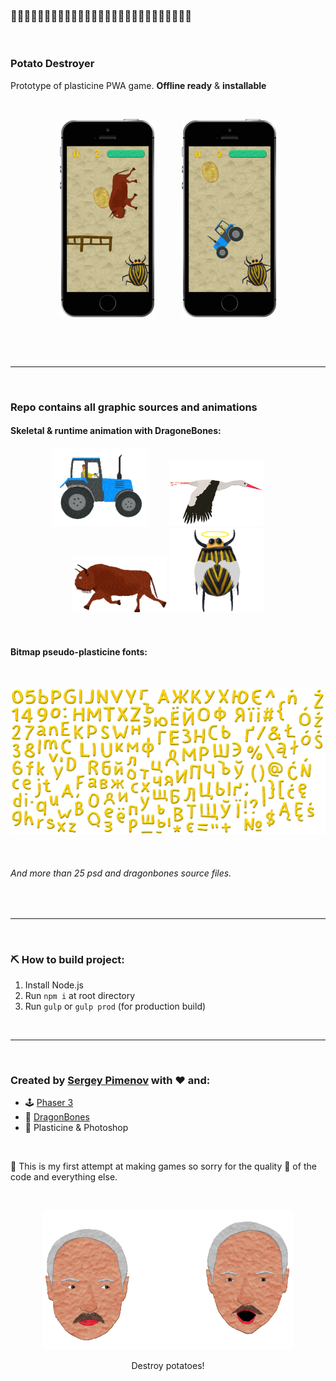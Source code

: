 ### 🥔💥🥔💥🥔💥🥔💥🥔💥🥔💥🥔💥🥔💥🥔💥🥔💥🥔💥🥔💥🥔💥🥔

<p>&nbsp</p>

### Potato Destroyer

Prototype of plasticine PWA game. **Offline ready** & **installable**

<p>&nbsp</p>

<p align="center">
  <img width="30%" src="readme_content/screen-0.png">
  &nbsp&nbsp&nbsp&nbsp&nbsp&nbsp&nbsp&nbsp&nbsp
  <img width="30%" src="readme_content/screen-1.png">
</p>

<p>&nbsp</p>
<p>&nbsp</p>

---

<p>&nbsp</p>

### Repo contains all graphic sources and animations

#### Skeletal & runtime animation with DragoneBones:

<p align="center">
  <img width="30%" src="readme_content/tractor.gif" alt="tractor">
  &nbsp&nbsp&nbsp&nbsp&nbsp&nbsp&nbsp
  <img width="30%" src="readme_content/stork.gif" alt="stork">
  &nbsp&nbsp&nbsp&nbsp&nbsp&nbsp&nbsp
  <img width="30%" src="readme_content/bison.gif" alt="bison">
  <img width="30%" src="readme_content/die.gif" alt="bee">
</p>

<p>&nbsp</p>

#### Bitmap pseudo-plasticine fonts:

<p>&nbsp</p>

<p align="center">
  <img width="100%" src="readme_content/font.png">
</p>

<p>&nbsp</p>

###### And more than 25 psd and dragonbones source files.

<p>&nbsp</p>

---

<p>&nbsp</p>

### ⛏ How to build project:

1. Install Node.js
2. Run `npm i` at root directory
3. Run `gulp` or `gulp prod` (for production build)

<p>&nbsp</p>

---

<p>&nbsp</p>

### Created by [Sergey Pimenov](https://github.com/sergey-pimenov) with ❤️ and:
* 🕹 [Phaser 3](https://phaser.io/)
* 🐉 [DragonBones](http://dragonbones.com/en/)
* 🎨 Plasticine & Photoshop

<p>&nbsp</p>

👼 This is my first attempt at making games so sorry for the quality 💩 of the code and everything else.

<p>&nbsp</p>

<p align="center">
  <p align="center">
    <img width="400" src="readme_content/potatos.gif">
  </p>
  <p align="center"> Destroy potatoes! </p>
</p>

